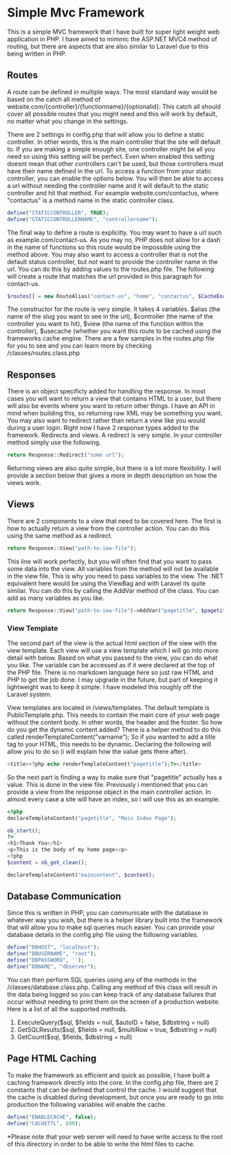 # Simple Mvc Framework
This is a simple MVC framework that I have built for super light weight web application in PHP. I have aimed to mimmic the ASP.NET MVC4  method of routing, but there are aspects that are also similar to Laravel due to this being written in PHP. 

## Routes
A route can be defined in multiple ways. The most standard way would be based on the catch all method of website.com/{controller}/{functionname}/{optionalid}. This catch all should cover all possible routes that you might need and this will work by default, no matter what you change in the settings. 

There are 2 settings in config.php that will allow you to define a static controller. In other words, this is the main controller that the site will default to. If you are making a simple enough site, one controller might be all you need so using this setting will be perfect. Even when enabled this setting doesnt mean that other controllers can't be used, but those controllers must have their name defined in the url. To access a function from your static controller, you can enable the options below. You will then be able to access a url without needing the controller name and it will default to the static controller and hit that method. For example website.com/contactus, where "contactus" is a method name in the static controller class.

```php
define("STATICCONTROLLER", TRUE);
define("STATICCONTROLLERNAME", "controllername");
```
The final way to define a route is explicitly. You may want to have a url such as example.com/contact-us. As you may no, PHP does not allow for a dash in the name of functions so this route would be impossible using the method above. You may also want to access a controller that is not the default status controller, but not want to provide the controller name in the url. You can do this by adding values to the routes.php file. The following will create a route that matches the url provided in this paragraph for contact-us.
```php
$routes[] = new RouteAlias("contact-us", "home", "contactus", $CacheEnabled);
```

The constructor for the route is very simple. It takes 4 variables. $alias (the name of the slug you want to see in the url), $controller (the name of the controller you want to hit), $view (the name of the function within the controller), $usecache (whether you want this route to be cached using the frameworks cache engine. There are a few samples in the routes.php file for you to see and you can learn more by checking /classes/routes.class.php

## Responses
There is an object specificly added for handling the response. In most cases you will want to return a view that contains HTML to a user, but there will also be events where you want to return other things. I have an API in mind when building this, so returning raw XML may be something you want. You may also want to redirect rather than return a view like you would during a user login. Right now I have 2 response types added to the framework. Redirects and views. A redirect is very simple. In your controller method simply use the following.
```php
return Response::Redirect("some url");
```
Returning views are also quite simple, but there is a lot more flexibility. I will provide a section below that gives a more in depth description on how the views work.

## Views
There are 2 components to a view that need to be covered here. The first is how to actually return a view from the controller action. You can do this using the same method as a redirect. 

```php
return Response::View("path-to-iew-file");
```

This line will work perfectly, but you will often find that you want to pass some data into the view. All variables from the method will not be available in the view file. This is why you need to pass variables to the view. The .NET equivalent here would be using the ViewBag and with Laravel its quite similar. You can do this by calling the AddVar method of the class. You can add as many variables as you like. 
```php
return Response::View("path-to-iew-file")->AddVar("pagetitle", $pagetitle)->AddVar("listresults", $listresults);
```
### View Template
The second part of the view is the actual html section of the view with the view template. Each view will use a view template which I will go into more detail with below. Based on what you passed to the view, you can do what you like. The variable can be accessed as if it were declared at the top of the PHP file. There is no markdown language here so just raw HTML and PHP to get the job done. I may upgrade in the future, but part of keeping it lightweight was to keep it simple. I have modeled this roughly off the Laravel system. 

View templates are located in /views/templates. The default template is PublicTemplate.php. This needs to contain the main core of your web page without the content body. In other words, the header and the footer. So how do you get the dynamic content added? There is a helper method to do this called renderTemplateContent("varname"); So if you wanted to add a title tag to your HTML, this needs to be dynamic. Declaring the following will allow you to do so (i will explain how the value gets there after).
```php
<title><?php echo renderTemplateContent("pagetitle");?></title>
```
So the next part is finding a way to make sure that "pagetitle" actually has a value. This is done in the view file. Previously i mentioned that you can provide a view from the response object in the main controller action. In almost every case a site will have an index, so i will use this as an example. 
```php
<?php 
declareTemplateContent("pagetitle", "Main Index Page");

ob_start();
?>
<h1>Thank You</h1>
<p>This is the body of my home page</p>
<?php
$content = ob_get_clean();

declareTemplateContent("maincontent", $content);
```

## Database Communication
Since this is written in PHP, you can communicate with the database in whatever way you wish, but there is a helper library built into the framework that will allow you to make sql queries much easier. You can provide your database details in the config.php file using the following variables.
```php
define("DBHOST", "localhost");
define("DBUSERNAME", "root");
define("DBPASSWORD", '');
define("DBNAME", "dbserver");
```
You can then perform SQL queries using any of the methods in the /classes/database.class.php. Calling any method of this class will result in the data being logged so you can keep track of any database failures that occur without needing to print them on the screen of a production website. Here is a list of all the supported methods.

1. ExecuteQuery($sql, $fields = null, $autoID = false, $dbstring = null)
2. GetSQLResults($sql, $fields = null, $multiRow = true, $dbstring = null)
3. GetCount($sql, $fields, $dbstring = null)

## Page HTML Caching
To make the framework as efficient and quick as possible, I have built a caching framework directly into the core. In the config.php file, there are 2 constants that can be defined that control the cache. I would suggest that the cache is disabled during development, but once you are ready to go into production the following variables will enable the cache.
```php
define("ENABLECACHE", false);
define("CACHETTL", 600);
```
*Please note that your web server will need to have write access to the root of this directory in order to be able to write the html files to cache.
